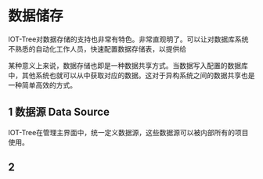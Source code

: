 数据储存
==

IOT-Tree对数据存储的支持也非常有特色。非常直观明了。可以让对数据库系统不熟悉的自动化工作人员，快速配置数据存储表，以提供给

某种意义上来说，数据存储也即是一种数据共享方式。当数据写入配置的数据库中，其他系统也就可以从中获取对应的数据。这对于异构系统之间的数据共享也是一种简单高效的方式。

## 1 数据源 Data Source

IOT-Tree在管理主界面中，统一定义数据源，这些数据源可以被内部所有的项目使用。

## 2 <cn></cn><en></en>

